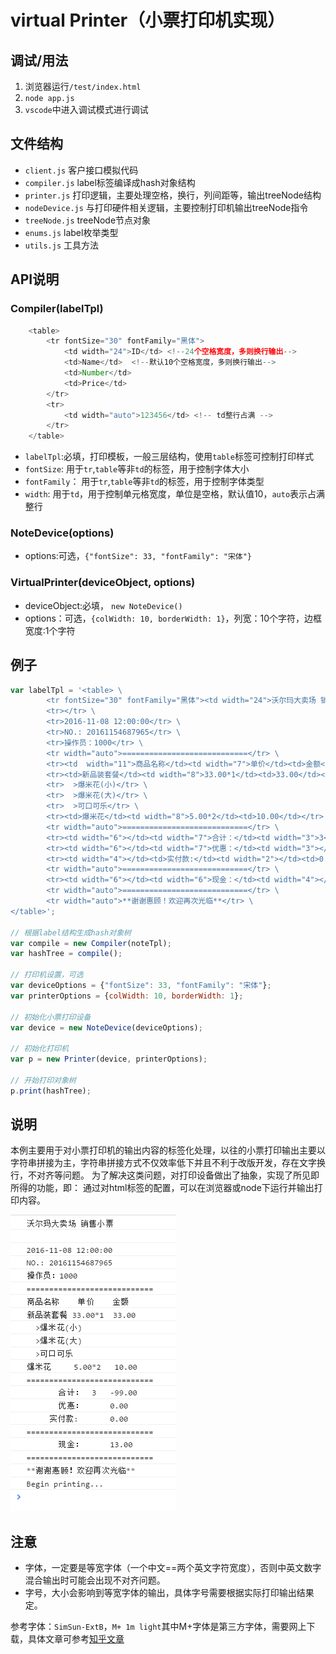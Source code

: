# virtual Printer（小票打印机实现）
## 调试/用法
1. 浏览器运行`/test/index.html`
2. `node app.js`
3. `vscode`中进入调试模式进行调试

## 文件结构
* `client.js` 客户接口模拟代码
* `compiler.js` label标签编译成hash对象结构
* `printer.js` 打印逻辑，主要处理空格，换行，列间距等，输出treeNode结构
* `nodeDevice.js` 与打印硬件相关逻辑，主要控制打印机输出treeNode指令
* `treeNode.js` treeNode节点对象
* `enums.js` label枚举类型
* `utils.js` 工具方法

## API说明
### Compiler(labelTpl)
```javascript
    <table>
        <tr fontSize="30" fontFamily="黑体">
            <td width="24">ID</td> <!--24个空格宽度，多则换行输出-->
            <td>Name</td>  <!--默认10个空格宽度，多则换行输出-->
            <td>Number</td>
            <td>Price</td>
        </tr>
        <tr>
            <td width="auto">123456</td> <!-- td整行占满 -->
        </tr>
    </table>
```
* `labelTpl`:必填，打印模板，一般三层结构，使用`table`标签可控制打印样式
* `fontSize`: 用于`tr`,`table`等非`td`的标签，用于控制字体大小
* `fontFamily`： 用于`tr`,`table`等非`td`的标签，用于控制字体类型
* `width`: 用于`td`，用于控制单元格宽度，单位是空格，默认值10，`auto`表示占满整行


### NoteDevice(options)
* options:可选，`{"fontSize": 33, "fontFamily": "宋体"}`

### VirtualPrinter(deviceObject, options)
* deviceObject:必填， `new NoteDevice()`
* options：可选，`{colWidth: 10, borderWidth: 1}`，列宽：10个字符，边框宽度:1个字符

## 例子
```javascript
var labelTpl = '<table> \
        <tr fontSize="30" fontFamily="黑体"><td width="24">沃尔玛大卖场 销售小票</td></tr> \
        <tr></tr> \
        <tr>2016-11-08 12:00:00</tr> \
        <tr>NO.: 20161154687965</tr> \
        <tr>操作员：1000</tr> \
        <tr width="auto">============================</tr> \
        <tr><td  width="11">商品名称</td><td width="7">单价</td><td>金额</td></tr> \
        <tr><td>新品装套餐</td><td width="8">33.00*1</td><td>33.00</td></tr> \
        <tr>  >爆米花(小)</tr> \
        <tr>  >爆米花(大)</tr> \
        <tr>  >可口可乐</tr> \
        <tr><td>爆米花</td><td width="8">5.00*2</td><td>10.00</td></tr> \
        <tr width="auto">============================</tr> \
        <tr><td width="6"></td><td width="7">合计：</td><td width="3">3</td><td>-99.00</td></tr> \
        <tr><td width="6"></td><td width="7">优惠：</td><td width="3"></td><td>0.00</td></tr> \
        <tr><td width="4"></td><td>实付款:</td><td width="2"></td><td>0.00</td></tr> \
        <tr width="auto">============================</tr> \
        <tr><td width="6"></td><td width="6">现金：</td><td width="4"></td><td>13.00</td></tr> \
        <tr width="auto">============================</tr> \
        <tr width="auto">**谢谢惠顾！欢迎再次光临**</tr> \
</table>';

// 根据label结构生成hash对象树
var compile = new Compiler(noteTpl);
var hashTree = compile();

// 打印机设置，可选
var deviceOptions = {"fontSize": 33, "fontFamily": "宋体"};
var printerOptions = {colWidth: 10, borderWidth: 1};

// 初始化小票打印设备
var device = new NoteDevice(deviceOptions);

// 初始化打印机
var p = new Printer(device, printerOptions);

// 开始打印对象树
p.print(hashTree);
```

## 说明
本例主要用于对小票打印机的输出内容的标签化处理，以往的小票打印输出主要以字符串拼接为主，字符串拼接方式不仅效率低下并且不利于改版开发，存在文字换行，不对齐等问题。
为了解决这类问题，对打印设备做出了抽象，实现了所见即所得的功能，即：
通过对html标签的配置，可以在浏览器或node下运行并输出打印内容。

![](images/printing.png)

## 注意
* 字体，一定要是等宽字体（一个中文==两个英文字符宽度），否则中英文数字混合输出时可能会出现不对齐问题。
* 字号，大小会影响到等宽字体的输出，具体字号需要根据实际打印输出结果定。

参考字体：`SimSun-ExtB`，`M+ 1m light`其中M+字体是第三方字体，需要网上下载，具体文章可参考[知乎文章](https://www.zhihu.com/question/27629845/answer/103894785)